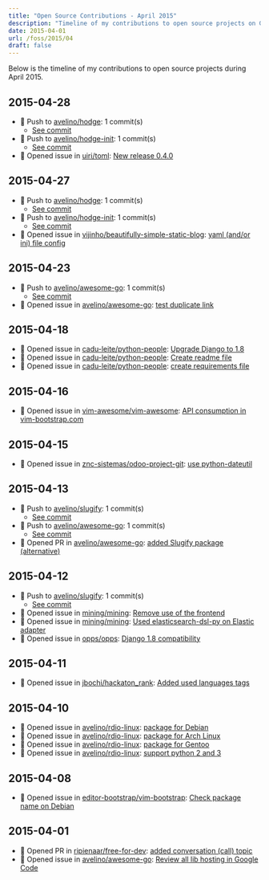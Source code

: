 ```yaml
---
title: "Open Source Contributions - April 2015"
description: "Timeline of my contributions to open source projects on GitHub during April 2015."
date: 2015-04-01
url: /foss/2015/04
draft: false
---
```


Below is the timeline of my contributions to open source projects during April 2015.

## 2015-04-28

- 🔨 Push to [avelino/hodge](https://github.com/avelino/hodge): 1 commit(s)
  - [See commit](https://github.com/avelino/hodge/commits/main/?author=avelino&since=2015-04-28&until=2015-04-28)
- 🔨 Push to [avelino/hodge-init](https://github.com/avelino/hodge-init): 1 commit(s)
  - [See commit](https://github.com/avelino/hodge-init/commits/main/?author=avelino&since=2015-04-28&until=2015-04-28)
- 🐛 Opened issue in [uiri/toml](https://github.com/uiri/toml): [New release 0.4.0](https://github.com/uiri/toml/issues/36)

## 2015-04-27

- 🔨 Push to [avelino/hodge](https://github.com/avelino/hodge): 1 commit(s)
  - [See commit](https://github.com/avelino/hodge/commits/main/?author=avelino&since=2015-04-27&until=2015-04-27)
- 🔨 Push to [avelino/hodge-init](https://github.com/avelino/hodge-init): 1 commit(s)
  - [See commit](https://github.com/avelino/hodge-init/commits/main/?author=avelino&since=2015-04-27&until=2015-04-27)
- 🐛 Opened issue in [vijinho/beautifully-simple-static-blog](https://github.com/vijinho/beautifully-simple-static-blog): [yaml (and/or ini) file config](https://github.com/vijinho/beautifully-simple-static-blog/issues/1)

## 2015-04-23

- 🔨 Push to [avelino/awesome-go](https://github.com/avelino/awesome-go): 1 commit(s)
  - [See commit](https://github.com/avelino/awesome-go/commits/main/?author=avelino&since=2015-04-23&until=2015-04-23)
- 🐛 Opened issue in [avelino/awesome-go](https://github.com/avelino/awesome-go): [test duplicate link](https://github.com/avelino/awesome-go/issues/364)

## 2015-04-18

- 🐛 Opened issue in [cadu-leite/python-people](https://github.com/cadu-leite/python-people): [Upgrade Django to 1.8](https://github.com/cadu-leite/python-people/issues/30)
- 🐛 Opened issue in [cadu-leite/python-people](https://github.com/cadu-leite/python-people): [Create readme file](https://github.com/cadu-leite/python-people/issues/29)
- 🐛 Opened issue in [cadu-leite/python-people](https://github.com/cadu-leite/python-people): [create requirements file](https://github.com/cadu-leite/python-people/issues/28)

## 2015-04-16

- 🐛 Opened issue in [vim-awesome/vim-awesome](https://github.com/vim-awesome/vim-awesome): [API consumption in vim-bootstrap.com](https://github.com/vim-awesome/vim-awesome/issues/65)

## 2015-04-15

- 🐛 Opened issue in [znc-sistemas/odoo-project-git](https://github.com/znc-sistemas/odoo-project-git): [use python-dateutil](https://github.com/znc-sistemas/odoo-project-git/issues/4)

## 2015-04-13

- 🔨 Push to [avelino/slugify](https://github.com/avelino/slugify): 1 commit(s)
  - [See commit](https://github.com/avelino/slugify/commits/main/?author=avelino&since=2015-04-13&until=2015-04-13)
- 🔨 Push to [avelino/awesome-go](https://github.com/avelino/awesome-go): 1 commit(s)
  - [See commit](https://github.com/avelino/awesome-go/commits/main/?author=avelino&since=2015-04-13&until=2015-04-13)
- 🔀 Opened PR in [avelino/awesome-go](https://github.com/avelino/awesome-go): [added Slugify package (alternative)](https://github.com/avelino/awesome-go/pull/344)

## 2015-04-12

- 🔨 Push to [avelino/slugify](https://github.com/avelino/slugify): 1 commit(s)
  - [See commit](https://github.com/avelino/slugify/commits/main/?author=avelino&since=2015-04-12&until=2015-04-12)
- 🐛 Opened issue in [mining/mining](https://github.com/mining/mining): [Remove use of the frontend](https://github.com/mining/mining/issues/241)
- 🐛 Opened issue in [mining/mining](https://github.com/mining/mining): [Used elasticsearch-dsl-py on Elastic adapter](https://github.com/mining/mining/issues/240)
- 🐛 Opened issue in [opps/opps](https://github.com/opps/opps): [Django 1.8 compatibility](https://github.com/opps/opps/issues/470)

## 2015-04-11

- 🐛 Opened issue in [jbochi/hackaton_rank](https://github.com/jbochi/hackaton_rank): [Added used languages tags](https://github.com/jbochi/hackaton_rank/issues/4)

## 2015-04-10

- 🐛 Opened issue in [avelino/rdio-linux](https://github.com/avelino/rdio-linux): [package for Debian](https://github.com/avelino/rdio-linux/issues/16)
- 🐛 Opened issue in [avelino/rdio-linux](https://github.com/avelino/rdio-linux): [package for Arch Linux](https://github.com/avelino/rdio-linux/issues/15)
- 🐛 Opened issue in [avelino/rdio-linux](https://github.com/avelino/rdio-linux): [package for Gentoo](https://github.com/avelino/rdio-linux/issues/14)
- 🐛 Opened issue in [avelino/rdio-linux](https://github.com/avelino/rdio-linux): [support python 2 and 3](https://github.com/avelino/rdio-linux/issues/13)

## 2015-04-08

- 🐛 Opened issue in [editor-bootstrap/vim-bootstrap](https://github.com/editor-bootstrap/vim-bootstrap): [Check package name on Debian](https://github.com/editor-bootstrap/vim-bootstrap/issues/131)

## 2015-04-01

- 🔀 Opened PR in [ripienaar/free-for-dev](https://github.com/ripienaar/free-for-dev): [added conversation (call) topic](https://github.com/ripienaar/free-for-dev/pull/106)
- 🐛 Opened issue in [avelino/awesome-go](https://github.com/avelino/awesome-go): [Review all lib hosting in Google Code](https://github.com/avelino/awesome-go/issues/328)

